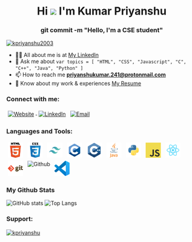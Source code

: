 <h1 align="center">Hi <img src="https://raw.githubusercontent.com/iampavangandhi/iampavangandhi/master/gifs/Hi.gif" width="30px"> I'm Kumar Priyanshu</h1>
<h3 align="center">git commit -m "Hello, I'm a CSE student"</h3>

<p align="left"> <a href="https://twitter.com/kpriyanshu2003" target="blank"><img src="https://img.shields.io/twitter/follow/kpriyanshu2003?logo=twitter&style=for-the-badge" alt="kpriyanshu2003" /></a> </p>

- 👨‍💻 All about me is at [My LinkedIn](https://www.linkedin.com/in/kpriyanshu2003/)
- 💬 Ask me about `var topics = [ "HTML", "CSS", "Javascript", "C", "C++", "Java", "Python" ]`
- 📫 How to reach me **priyanshukumar.241@protonmail.com**
- 📄 Know about my work & experiences [My Resume](https://drive.google.com/file/d/1AD4UFSAIq1ryRCeFMuYGZIBySksQLoP9/view?usp=share_link)

<h3 align="left">Connect with me:</h3>
<p align="left">
 <a href="https://kpriyanshu.github.io/" target="_blank" rel="noopener noreferrer"><img src="https://cdn-icons-png.flaticon.com/512/3059/3059997.png" alt="Website" height="40" style="vertical-align:top; margin:4px"> </a>
 <a href="https://linkedin.com/in/kpriyanshu2003" target="_blank" rel="noopener noreferrer"> <img src="https://cdn-icons-png.flaticon.com/512/3536/3536505.png" alt="LinkedIn" height="40" style="vertical-align:top; margin:4px"></a>
 <a href="mailto:priyanshukumar.241@protonmail.com"> <img src="https://cdn-icons-png.flaticon.com/512/3059/3059989.png" alt="Email" height="40" style="vertical-align:top; margin:4px"></a>
</p>

<h3 align="left">Languages and Tools:</h3>
<p align="left">
<img src="https://raw.githubusercontent.com/github/explore/main/topics/html/html.png" alt="HTML" height="40" style="vertical-align:top; margin:4px">
<img src="https://raw.githubusercontent.com/github/explore/main/topics/css/css.png" alt="CSS" height="40" style="vertical-align:top; margin:4px">
<img src="https://raw.githubusercontent.com/github/explore/main/topics/tailwind/tailwind.png" alt="Tailwind CSS" height="40" style="vertical-align:top; margin:4px">
<img src="https://raw.githubusercontent.com/github/explore/main/topics/c/c.png" alt="C" height="40" style="vertical-align:top; margin:4px">
<img src="https://raw.githubusercontent.com/github/explore/main/topics/cpp/cpp.png" alt="CPP" height="40" style="vertical-align:top; margin:4px">
<img src="https://raw.githubusercontent.com/github/explore/main/topics/java/java.png" alt="Java" height="40" style="vertical-align:top; margin:4px">
<img src="https://raw.githubusercontent.com/github/explore/main/topics/python/python.png" alt="Python" height="40" style="vertical-align:top; margin:4px">
<img src="https://raw.githubusercontent.com/github/explore/main/topics/javascript/javascript.png" alt="Javascript" height="40" style="vertical-align:top; margin:4px">
<img src="https://raw.githubusercontent.com/github/explore/main/topics/react/react.png" alt="React" height="40" style="vertical-align:top; margin:4px">
<img src="https://raw.githubusercontent.com/github/explore/main/topics/git/git.png" alt="GIT" height="40" style="vertical-align:top; margin:4px">
<img src="https://github.githubassets.com/images/modules/logos_page/GitHub-Mark.png" alt="Github" height="40" style="vertical-align:top; margin:4px">
<img src="https://raw.githubusercontent.com/github/explore/main/topics/visual-studio-code/visual-studio-code.png" alt="VS Code" height="40" style="vertical-align:top; margin:4px">
</p>

<h3 align="left">My Github Stats</h3>

![GitHub stats](https://github-readme-stats.vercel.app/api?username=kpriyanshu2003&show_icons=true&theme=github_dark_dimmed)
![Top Langs](https://github-readme-stats.vercel.app/api/top-langs/?username=kpriyanshu2003&theme=github_dark_dimmed)

<h3 align="left">Support:</h3>
<p><a href="https://www.buymeacoffee.com/kpriyanshu"> <img align="center" src="https://cdn.buymeacoffee.com/buttons/v2/default-yellow.png" height="50" width="210" alt="kpriyanshu" /></a></p>
